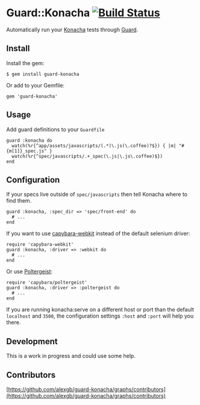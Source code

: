 # Guard::Konacha [![Build Status](https://travis-ci.org/alexgb/guard-konacha.png)](https://travis-ci.org/alexgb/guard-konacha)

Automatically run your [Konacha](https://github.com/jfirebaugh/konacha) tests through [Guard](https://github.com/guard/guard/).

## Install

Install the gem:

    $ gem install guard-konacha

Or add to your Gemfile:

    gem 'guard-konacha'

## Usage

Add guard definitions to your `Guardfile`

    guard :konacha do
      watch(%r{^app/assets/javascripts/(.*)\.js(\.coffee)?$}) { |m| "#{m[1]}_spec.js" }
      watch(%r{^spec/javascripts/.+_spec(\.js|\.js\.coffee)$})
    end

## Configuration

If your specs live outside of `spec/javascripts` then tell Konacha where to find them.

    guard :konacha, :spec_dir => 'spec/front-end' do
      # ...
    end

If you want to use [capybara-webkit](https://github.com/thoughtbot/capybara-webkit) instead of the default selenium
driver:

    require 'capybara-webkit'
    guard :konacha, :driver => :webkit do
      # ...
    end

Or use [Poltergeist](https://github.com/jonleighton/poltergeist):

    require 'capybara/poltergeist'
    guard :konacha, :driver => :poltergeist do
      # ...
    end

If you are running konacha:serve on a different host or port than the
default `localhost` and `3500`, the configuration settings `:host` and `:port` will help you there.

## Development

This is a work in progress and could use some help.

## Contributors

[https://github.com/alexgb/guard-konacha/graphs/contributors](https://github.com/alexgb/guard-konacha/graphs/contributors)
